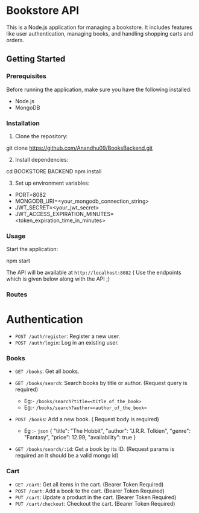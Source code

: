 # Bookstore API

This is a Node.js application for managing a bookstore. It includes features like user authentication, managing books, and handling shopping carts and orders.

## Getting Started

### Prerequisites

Before running the application, make sure you have the following installed:

- Node.js
- MongoDB

### Installation

1. Clone the repository:


git clone https://github.com/Anandhu09/BooksBackend.git

2. Install dependencies:

cd BOOKSTORE BACKEND
npm install

3. Set up environment variables:

- PORT=8082
- MONGODB_URI=<your_mongodb_connection_string> 
- JWT_SECRET=<your_jwt_secret> 
- JWT_ACCESS_EXPIRATION_MINUTES=<token_expiration_time_in_minutes>

### Usage

Start the application:

npm start

The API will be available at `http://localhost:8082` ( Use the endpoints which is given below along with the API ;)

### Routes

# Authentication

 - `POST /auth/register`: Register a new user.
 - `POST /auth/login`: Log in an existing user.

### Books

 - `GET /books`: Get all books.
 - `GET /books/search`: Search books by title or author. (Request query is required)
    - Eg:-  `/books/search?title=<title_of_the_book>` 
    - Eg:-  `/books/search?author=<author_of_the_book>`
 - `POST /books`: Add a new book. ( Request body is required)
    - Eg :- ```json```
            {
             "title": "The Hobbit",
             "author": "J.R.R. Tolkien",
             "genre": "Fantasy",
             "price": 12.99,
             "availability": true
            }

 - `GET /books/search/:id`: Get a book by its ID. (Request params is required an it should be a valid mongo id)

### Cart

 - `GET /cart`: Get all items in the cart. (Bearer Token Required)
 - `POST /cart`: Add a book to the cart.  (Bearer Token Required)
 - `PUT /cart`: Update a product in the cart. (Bearer Token Required)
 - `PUT /cart/checkout`: Checkout the cart. (Bearer Token Required)



